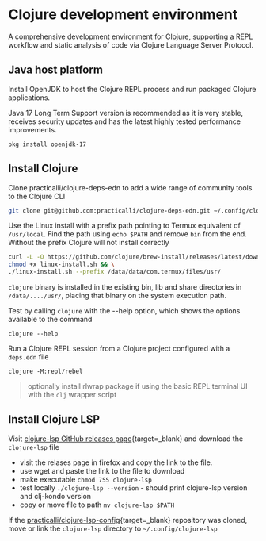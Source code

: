 # Clojure development environment

A comprehensive development environment for Clojure, supporting a REPL workflow and static analysis of code via Clojure Language Server Protocol.


## Java host platform

Install OpenJDK to host the Clojure REPL process and run packaged Clojure applications.

Java 17 Long Term Support version is recommended as it is very stable, receives security updates and has the latest highly tested performance improvements.

```
pkg install openjdk-17
```

<!-- TODO: Install openjdk-21 when it has been packaged for Termux -->


## Install Clojure

Clone practicalli/clojure-deps-edn to add a wide range of community tools to the Clojure CLI

```bash
git clone git@github.com:practicalli/clojure-deps-edn.git ~/.config/clojure
```


Use the Linux install with a prefix path pointing to Termux equivalent of `/usr/local`.  Find the path using `echo $PATH` and remove `bin` from the end.  Without the prefix Clojure will not install correctly

```bash
curl -L -O https://github.com/clojure/brew-install/releases/latest/download/linux-install.sh && \
chmod +x linux-install.sh && \
./linux-install.sh --prefix /data/data/com.termux/files/usr/
```

`clojure` binary is installed in the existing bin, lib and share directories in `/data/..../usr/`, placing that binary on the system execution path.

Test by calling `clojure` with the --help option, which shows the options available to the command

```shell
clojure --help
```

Run a Clojure REPL session from a Clojure project configured with a `deps.edn` file

```shell
clojure -M:repl/rebel
```

> optionally install rlwrap package if using the basic REPL terminal UI with the `clj` wrapper script


## Install Clojure LSP

Visit [clojure-lsp GitHub releases page](https://github.com/clojure-lsp/clojure-lsp/releases){target=_blank} and download the `clojure-lsp` file

- visit the relases page in firefox and copy the link to the file.
- use wget and paste the link to the file to download
- make executable `chmod 755 clojure-lsp`
- test locally `./clojure-lsp --version` - should print clojure-lsp version and clj-kondo version
- copy or move file to path `mv clojure-lsp $PATH`

If the [practicalli/clojure-lsp-config](https://github.com/practicalli/clojure-lsp-config){target=_blank} repository was cloned, move or link the `clojure-lsp` directory to `~/.config/clojure-lsp`
